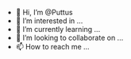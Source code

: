 - 👋 Hi, I’m @Puttus
- 👀 I’m interested in ...
- 🌱 I’m currently learning ...
- 💞️ I’m looking to collaborate on ...
- 📫 How to reach me ...

<!---
Puttus/Puttus is a ✨ special ✨ repository because its `README.md` (this file) appears on your GitHub profile.
You can click the Preview link to take a look at your changes.
--->
